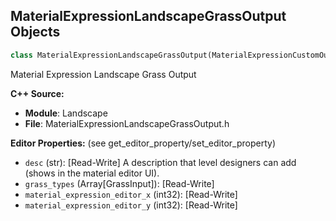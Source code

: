 ## MaterialExpressionLandscapeGrassOutput Objects

```python
class MaterialExpressionLandscapeGrassOutput(MaterialExpressionCustomOutput)
```

Material Expression Landscape Grass Output

**C++ Source:**

- **Module**: Landscape
- **File**: MaterialExpressionLandscapeGrassOutput.h

**Editor Properties:** (see get_editor_property/set_editor_property)

- ``desc`` (str):  [Read-Write] A description that level designers can add (shows in the material editor UI).
- ``grass_types`` (Array[GrassInput]):  [Read-Write]
- ``material_expression_editor_x`` (int32):  [Read-Write]
- ``material_expression_editor_y`` (int32):  [Read-Write]

<a id="unreal.MaterialExpressionLandscapeLayerBlend"></a>